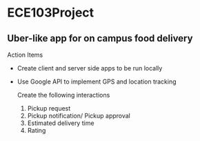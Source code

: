 # ECE103Project
## Uber-like app for on campus food delivery
Action Items
  * Create client and server side apps to be run locally
  * Use Google API to implement GPS and location tracking
    
    Create the following interactions
      1. Pickup request
      2. Pickup notification/ Pickup approval
      3. Estimated delivery time 
      4. Rating
    
    
